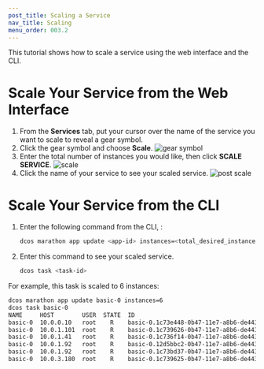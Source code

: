 ```yaml
---
post_title: Scaling a Service
nav_title: Scaling
menu_order: 003.2
---
```


This tutorial shows how to scale a service using the web interface and the CLI.

# Scale Your Service from the Web Interface

1. From the **Services** tab, put your cursor over the name of the service you want to scale to reveal a gear symbol.   
1. Click the gear symbol and choose **Scale**.
   ![gear symbol](/docs/1.11/img/gear-services.png)
1. Enter the total number of instances you would like, then click **SCALE SERVICE**.
   ![scale](/docs/1.11/img/scale-services.png)
1. Click the name of your service to see your scaled service.
   ![post scale](/docs/1.11/img/post-scale-services.png)

# Scale Your Service from the CLI

1.  Enter the following command from the CLI, :

    ```bash
    dcos marathon app update <app-id> instances=<total_desired_instances>
    ```
    
1.  Enter this command to see your scaled service. 

    ```bash
    dcos task <task-id>
    ```
    

For example, this task is scaled to 6 instances:
    
```bash
dcos marathon app update basic-0 instances=6
dcos task basic-0
NAME     HOST        USER  STATE  ID                                            
basic-0  10.0.0.10   root    R    basic-0.1c73e448-0b47-11e7-a8b6-de4438bbb8f0  
basic-0  10.0.1.101  root    R    basic-0.1c739626-0b47-11e7-a8b6-de4438bbb8f0  
basic-0  10.0.1.41   root    R    basic-0.1c736f14-0b47-11e7-a8b6-de4438bbb8f0  
basic-0  10.0.1.92   root    R    basic-0.12d5bbc2-0b47-11e7-a8b6-de4438bbb8f0  
basic-0  10.0.1.92   root    R    basic-0.1c73bd37-0b47-11e7-a8b6-de4438bbb8f0  
basic-0  10.0.3.180  root    R    basic-0.1c739625-0b47-11e7-a8b6-de4438bbb8f0 
```
    
    
    